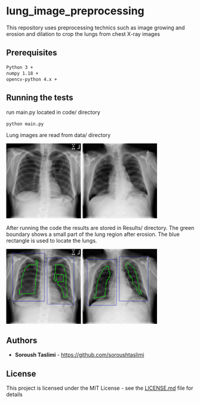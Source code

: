 # lung_image_preprocessing
This repository uses preprocessing technics such as image growing and erosion and dilation to crop the lungs from chest X-ray images

## Prerequisites

```
Python 3 +
numpy 1.18 +
opencv-python 4.x +
```


## Running the tests

run main.py located in code/ directory
```
python main.py
```

Lung images are read from data/ directory

<img src="https://github.com/soroushtaslimi/lung_image_preprocessing/blob/main/data/images_001/00000005_005.png" width=200></img>
<img src="https://github.com/soroushtaslimi/lung_image_preprocessing/blob/main/data/images_001/00000009_000.png" width=200></img>

After running the code the results are stored in Results/ directory. The green boundary shows a small part of the lung region after erosion. The blue rectangle is used to locate the lungs.

<img src="https://github.com/soroushtaslimi/lung_image_preprocessing/blob/main/Results/images_001/00000005_005.png" width=200></img>
<img src="https://github.com/soroushtaslimi/lung_image_preprocessing/blob/main/Results/images_001/00000009_000.png" width=200></img>

## Authors

* **Soroush Taslimi** - https://github.com/soroushtaslimi


## License

This project is licensed under the MIT License - see the [LICENSE.md](LICENSE.md) file for details
